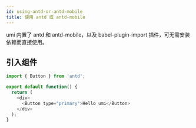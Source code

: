 ```yaml
---
id: using-antd-or-antd-mobile
title: 使用 antd 或 antd-mobile
---
```


umi 内置了 antd 和 antd-mobile，以及 babel-plugin-import 插件，可无需安装依赖而直接使用。

## 引入组件

```js
import { Button } from 'antd';

export default function() {
  return (
    <div>
      <Button type="primary">Hello umi</Button>
    </div>
  );
}
```
